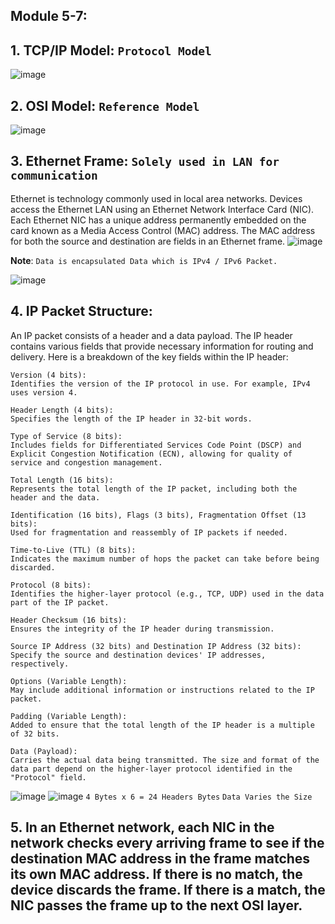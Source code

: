 ## Module 5-7:

## 1. TCP/IP Model: `Protocol Model`
![image](https://github.com/IOxCyber/CyberEssentials/assets/40174034/8a2c282d-d03a-4912-8d23-6bc2aeb756df)

## 2. OSI Model: `Reference Model`
![image](https://github.com/IOxCyber/CyberEssentials/assets/40174034/3212eb9a-0af7-44d1-a617-38c2d71eefe8)

## 3. Ethernet Frame: `Solely used in LAN for communication`
Ethernet is technology commonly used in local area networks. Devices access the Ethernet LAN using an Ethernet Network Interface Card (NIC). Each Ethernet NIC has a unique address permanently embedded on the card known as a Media Access Control (MAC) address. The MAC address for both the source and destination are fields in an Ethernet frame.
![image](https://github.com/IOxCyber/CyberEssentials/assets/40174034/0be93456-ef9b-401d-a607-582a5a6b2c36)

**Note**: `Data is encapsulated Data which is IPv4 / IPv6 Packet.`

![image](https://github.com/IOxCyber/CyberEssentials/assets/40174034/066ae353-71fc-4341-b2f5-6ac52f87b2fa)

## 4. IP Packet Structure:
An IP packet consists of a header and a data payload. The IP header contains various fields that provide necessary information for routing and delivery. Here is a breakdown of the key fields within the IP header:
```
Version (4 bits):
Identifies the version of the IP protocol in use. For example, IPv4 uses version 4.

Header Length (4 bits):
Specifies the length of the IP header in 32-bit words.

Type of Service (8 bits):
Includes fields for Differentiated Services Code Point (DSCP) and Explicit Congestion Notification (ECN), allowing for quality of service and congestion management.

Total Length (16 bits):
Represents the total length of the IP packet, including both the header and the data.

Identification (16 bits), Flags (3 bits), Fragmentation Offset (13 bits):
Used for fragmentation and reassembly of IP packets if needed.

Time-to-Live (TTL) (8 bits):
Indicates the maximum number of hops the packet can take before being discarded.

Protocol (8 bits):
Identifies the higher-layer protocol (e.g., TCP, UDP) used in the data part of the IP packet.

Header Checksum (16 bits):
Ensures the integrity of the IP header during transmission.

Source IP Address (32 bits) and Destination IP Address (32 bits):
Specify the source and destination devices' IP addresses, respectively.

Options (Variable Length):
May include additional information or instructions related to the IP packet.

Padding (Variable Length):
Added to ensure that the total length of the IP header is a multiple of 32 bits.

Data (Payload):
Carries the actual data being transmitted. The size and format of the data part depend on the higher-layer protocol identified in the "Protocol" field.
```
![image](https://github.com/IOxCyber/CyberEssentials/assets/40174034/bb194251-2f8d-4a11-aabb-a175aee92325)
![image](https://github.com/IOxCyber/CyberEssentials/assets/40174034/e3e97d57-6423-4f48-bcfa-cbb6ad826f8b)
`4 Bytes x 6 = 24 Headers Bytes`
`Data Varies the Size`


## 5. In an Ethernet network, each NIC in the network checks every arriving frame to see if the destination MAC address in the frame matches its own MAC address. If there is no match, the device discards the frame. If there is a match, the NIC passes the frame up to the next OSI layer.
